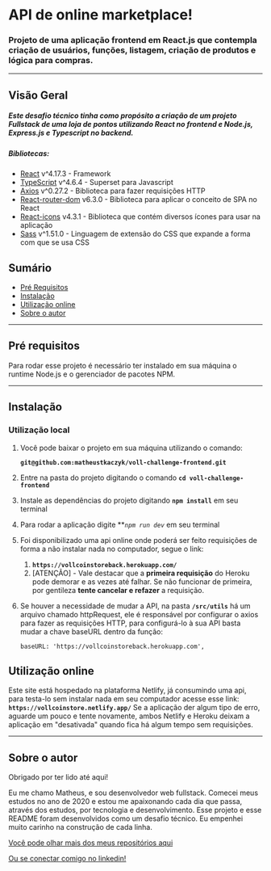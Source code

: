 # API de online marketplace!

### Projeto de uma aplicação frontend em React.js que contempla criação de usuários, funções, listagem, criação de produtos e lógica para compras.

---

## Visão Geral

##### Este desafio técnico tinha como propósito a criação de um projeto Fullstack de uma loja de pontos utilizando React no frontend e Node.js, Express.js e Typescript no backend.

##### Bibliotecas:

- [React](https://expressjs.com/) v^4.17.3 - Framework
- [TypeScript](https://www.npmjs.com/package/typescript) v^4.6.4 - Superset para Javascript
- [Axios](https://www.npmjs.com/package/axios) v^0.27.2 - Biblioteca para fazer requisições HTTP
- [React-router-dom](https://www.npmjs.com/package/react-router-dom) v6.3.0 - Biblioteca para aplicar o conceito de SPA no React
- [React-icons](https://www.npmjs.com/package/react-icons) v4.3.1 - Biblioteca que contém diversos ícones para usar na aplicação
- [Sass](https://www.npmjs.com/package/sass) v^1.51.0 - Linguagem de extensão do CSS que expande a forma com que se usa CSS

## **Sumário**

- [Pré Requisitos](#pré-requisitos)
- [Instalação](#instalação)
- [Utilização online](#utilização-online)
- [Sobre o autor](#sobre-o-autor)

---

## **Pré requisitos**

Para rodar esse projeto é necessário ter instalado em sua máquina o runtime Node.js e o gerenciador de pacotes NPM.

---

## **Instalação**

### Utilização local

1. Você pode baixar o projeto em sua máquina utilizando o comando:

   **`git@github.com:matheustkaczyk/voll-challenge-frontend.git`**

2. Entre na pasta do projeto digitando o comando **`cd voll-challenge-frontend`**

3. Instale as dependências do projeto digitando **`npm install`** em seu terminal

4. Para rodar a aplicação digite ***`npm run dev`* em seu terminal

5. Foi disponibilizado uma api online onde poderá ser feito requisições de forma a não instalar nada no computador, segue o link:
   1. **`https://vollcoinstoreback.herokuapp.com/`**
   1. [ATENÇÃO] - Vale destacar que a **primeira requisição** do Heroku pode demorar e as vezes até falhar. Se não funcionar de primeira, por gentileza **tente cancelar e refazer** a requisição.

6. Se houver a necessidade de mudar a API, na pasta **`/src/utils`** há um arquivo chamado httpRequest, ele é responsável por configurar o axios para fazer as requisições HTTP, para configurá-lo à sua API basta mudar a chave baseURL dentro da função:
    ```
    baseURL: 'https://vollcoinstoreback.herokuapp.com',
    ```
 ## **Utilização online**
 
 Este site está hospedado na plataforma Netlify, já consumindo uma api, para testa-lo sem instalar nada em seu computador acesse esse link:
 **`https://vollcoinstore.netlify.app/`**
 Se a aplicação der algum tipo de erro, aguarde um pouco e tente novamente, ambos Netlify e Heroku deixam a aplicação em "desativada" quando fica há algum tempo sem requisições.

---

## **Sobre o autor**

Obrigado por ter lido até aqui!

Eu me chamo Matheus, e sou desenvolvedor web fullstack. Comecei meus estudos no ano de 2020 e estou me apaixonando cada dia que passa, através dos estudos, por tecnologia e desenvolvimento. Esse projeto e esse README foram desenvolvidos como um desafio técnico. Eu empenhei muito carinho na construção de cada linha.

[Você pode olhar mais dos meus repositórios aqui](https://github.com/matheustkaczyk)

[Ou se conectar comigo no linkedin!](https://www.linkedin.com/in/matheustkaczykribeiro/)
